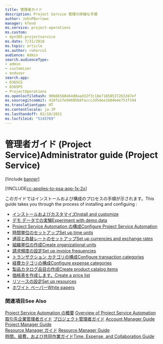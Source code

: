 ```yaml
---
title: 管理者ガイド
description: Project Service 管理の詳細な手順
author: JohnPBurrows
manager: kfend
ms.service: project-operations
ms.custom:
- dyn365-projectservice
ms.date: 7/31/2018
ms.topic: article
ms.author: ruhercul
audience: Admin
search.audienceType:
- admin
- customizer
- enduser
search.app:
- D365CE
- D365PS
- ProjectOperations
ms.openlocfilehash: 90b66560e64d0aad32f3c18e71858537263267ef
ms.sourcegitcommit: 418fa1fe9d605b8faccc2d5dee1b04b4e753f194
ms.translationtype: HT
ms.contentlocale: ja-JP
ms.lasthandoff: 02/10/2021
ms.locfileid: "5145769"
---
```

# <a name="administrator-guide-project-service"></a><span data-ttu-id="8572f-103">管理者ガイド (Project Service)</span><span class="sxs-lookup"><span data-stu-id="8572f-103">Administrator guide (Project Service)</span></span>

[!include [banner](../includes/psa-now-project-operations.md)]

[!INCLUDE[cc-applies-to-psa-app-1x-2x](../includes/cc-applies-to-psa-app-1x-2x.md)]

<span data-ttu-id="8572f-104">このガイドではインストールおよび構成のプロセスの手順が示されます。</span><span class="sxs-lookup"><span data-stu-id="8572f-104">This guide takes you through the process of installing and configuing :</span></span>  
  
- [<span data-ttu-id="8572f-105">インストールおよびカスタマイズ</span><span class="sxs-lookup"><span data-stu-id="8572f-105">Install and customize</span></span>](install-customize.md)
- [<span data-ttu-id="8572f-106">デモ データでの実験</span><span class="sxs-lookup"><span data-stu-id="8572f-106">Experiment with demo data</span></span>](use-demo-data.md)
- [<span data-ttu-id="8572f-107">Project Service Automation の構成</span><span class="sxs-lookup"><span data-stu-id="8572f-107">Configure Project Service Automation</span></span>](configure.md)
- [<span data-ttu-id="8572f-108">時間単位のセットアップ</span><span class="sxs-lookup"><span data-stu-id="8572f-108">Set up time units</span></span>](set-up-time-units.md)
- [<span data-ttu-id="8572f-109">通貨と為替レートのセットアップ</span><span class="sxs-lookup"><span data-stu-id="8572f-109">Set up currencies and exchange rates</span></span>](set-up-currencies-exchange-rates.md)
- [<span data-ttu-id="8572f-110">組織単位の作成</span><span class="sxs-lookup"><span data-stu-id="8572f-110">Create organizational units</span></span>](create-organizational-units.md)
- [<span data-ttu-id="8572f-111">請求頻度の設定</span><span class="sxs-lookup"><span data-stu-id="8572f-111">Set up invoice frequencies</span></span>](set-up-invoice-frequencies.md)
- [<span data-ttu-id="8572f-112">トランザクション カテゴリの構成</span><span class="sxs-lookup"><span data-stu-id="8572f-112">Configure transaction categories</span></span>](configure-transaction-categories.md)
- [<span data-ttu-id="8572f-113">経費カテゴリの構成</span><span class="sxs-lookup"><span data-stu-id="8572f-113">Configure expense categories</span></span>](configure-expense-categories.md)
- [<span data-ttu-id="8572f-114">製品カタログ品目の作成</span><span class="sxs-lookup"><span data-stu-id="8572f-114">Create product catalog items</span></span>](create-product-catalog-items.md)
- [<span data-ttu-id="8572f-115">価格表を作成します。</span><span class="sxs-lookup"><span data-stu-id="8572f-115">Create a price list</span></span>](create-price-list.md)
- [<span data-ttu-id="8572f-116">リソースの設定</span><span class="sxs-lookup"><span data-stu-id="8572f-116">Set up resources</span></span>](set-up-resources.md)
- [<span data-ttu-id="8572f-117">ホワイト ペーパー</span><span class="sxs-lookup"><span data-stu-id="8572f-117">White papers</span></span>](white-papers.md)
  
### <a name="see-also"></a><span data-ttu-id="8572f-118">関連項目</span><span class="sxs-lookup"><span data-stu-id="8572f-118">See Also</span></span>  
 <span data-ttu-id="8572f-119">[Project Service Automation の概要](../psa/overview.md)  </span><span class="sxs-lookup"><span data-stu-id="8572f-119">[Overview of Project Service Automation](../psa/overview.md)  </span></span>  
 <span data-ttu-id="8572f-120">[取引先企業管理者ガイド](../psa/account-manager-guide.md) [プロジェクト管理者ガイド](../psa/project-manager-guide.md) </span><span class="sxs-lookup"><span data-stu-id="8572f-120">[Account Manager Guide](../psa/account-manager-guide.md) [Project Manager Guide](../psa/project-manager-guide.md) </span></span>  
 <span data-ttu-id="8572f-121">[Resource Manager ガイド](../psa/resource-manager-guide.md) </span><span class="sxs-lookup"><span data-stu-id="8572f-121">[Resource Manager Guide](../psa/resource-manager-guide.md) </span></span>  
 [<span data-ttu-id="8572f-122">時間、経費、および共同作業ガイド</span><span class="sxs-lookup"><span data-stu-id="8572f-122">Time, Expense, and Collaboration Guide</span></span>](../psa/time-expense-collaboration-guide.md)
